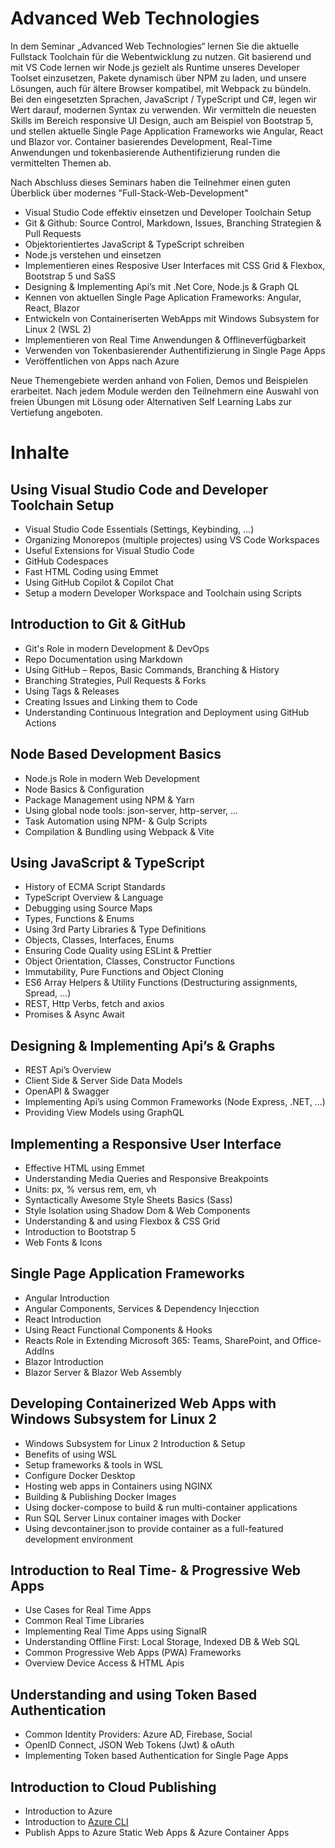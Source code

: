 # Advanced Web Technologies

In dem Seminar „Advanced Web Technologies“ lernen Sie die aktuelle Fullstack Toolchain für die Webentwicklung zu nutzen. Git basierend und mit VS Code lernen wir Node.js gezielt als Runtime unseres Developer Toolset einzusetzen, Pakete dynamisch über NPM zu laden, und unsere Lösungen, auch für ältere Browser kompatibel, mit Webpack zu bündeln.
Bei den eingesetzten Sprachen, JavaScript / TypeScript und C#, legen wir Wert darauf, modernen Syntax zu verwenden. Wir vermitteln die neuesten Skills im Bereich responsive UI Design, auch am Beispiel von Bootstrap 5, und stellen aktuelle Single Page Application Frameworks wie Angular, React und Blazor vor. Container basierendes Development, Real-Time Anwendungen und tokenbasierende Authentifizierung runden die vermittelten Themen ab.

Nach Abschluss dieses Seminars haben die Teilnehmer einen guten Überblick über modernes "Full-Stack-Web-Development"

- Visual Studio Code effektiv einsetzen und Developer Toolchain Setup
- Git & Github: Source Control, Markdown, Issues, Branching Strategien & Pull Requests
- Objektorientiertes JavaScript & TypeScript schreiben
- Node.js verstehen und einsetzen
- Implementieren eines Resposive User Interfaces mit CSS Grid & Flexbox, Bootstrap 5 und SaSS
- Designing & Implementing Api’s mit .Net Core, Node.js & Graph QL
- Kennen von aktuellen Single Page Aplication Frameworks: Angular, React, Blazor
- Entwickeln von Containeriserten WebApps mit Windows Subsystem for Linux 2 (WSL 2)
- Implementieren von Real Time Anwendungen & Offlineverfügbarkeit
- Verwenden von Tokenbasierender Authentifizierung in Single Page Apps
- Veröffentlichen von Apps nach Azure


Neue Themengebiete werden anhand von Folien, Demos und Beispielen erarbeitet. Nach jedem Module werden den Teilnehmern eine Auswahl von freien Übungen mit Lösung oder Alternativen Self Learning Labs zur Vertiefung angeboten.

# Inhalte

## Using Visual Studio Code and Developer Toolchain Setup

- Visual Studio Code Essentials (Settings, Keybinding, ...)
- Organizing Monorepos (multiple projectes) using VS Code Workspaces
- Useful Extensions for Visual Studio Code
- GitHub Codespaces
- Fast HTML Coding using Emmet
- Using GitHub Copilot & Copilot Chat
- Setup a modern Developer Workspace and Toolchain using Scripts

## Introduction to Git & GitHub

- Git's Role in modern Development & DevOps
- Repo Documentation using Markdown
- Using GitHub – Repos, Basic Commands, Branching & History
- Branching Strategies, Pull Requests & Forks
- Using Tags & Releases
- Creating Issues and Linking them to Code 
- Understanding Continuous Integration and Deployment using GitHub Actions

## Node Based Development Basics

- Node.js Role in modern Web Development
- Node Basics & Configuration
- Package Management using NPM & Yarn
- Using global node tools: json-server, http-server, ...
- Task Automation using NPM- & Gulp Scripts
- Compilation & Bundling using Webpack & Vite

## Using JavaScript & TypeScript

- History of ECMA Script Standards
- TypeScript Overview & Language
- Debugging using Source Maps
- Types, Functions & Enums
- Using 3rd Party Libraries & Type Definitions
- Objects, Classes, Interfaces, Enums
- Ensuring Code Quality using ESLint & Prettier
- Object Orientation, Classes, Constructor Functions 
- Immutability, Pure Functions and Object Cloning
- ES6 Array Helpers & Utility Functions (Destructuring assignments, Spread, ...)
- REST, Http Verbs, fetch and axios
- Promises & Async Await

## Designing & Implementing Api’s & Graphs

- REST Api’s Overview
- Client Side & Server Side Data Models
- OpenAPI & Swagger
- Implementing Api’s using Common Frameworks (Node Express, .NET, ...)
- Providing View Models using GraphQL

## Implementing a Responsive User Interface

- Effective HTML using Emmet
- Understanding Media Queries and Responsive Breakpoints
- Units: px, % versus rem, em, vh
- Syntactically Awesome Style Sheets Basics (Sass)
- Style Isolation using Shadow Dom & Web Components
- Understanding & and using Flexbox & CSS Grid
- Introduction to Bootstrap 5
- Web Fonts & Icons

## Single Page Application Frameworks

- Angular Introduction
- Angular Components, Services & Dependency Injecction
- React Introduction
- Using React Functional Components & Hooks
- Reacts Role in Extending Microsoft 365:  Teams, SharePoint, and Office-AddIns
- Blazor Introduction
- Blazor Server & Blazor Web Assembly

## Developing Containerized Web Apps with Windows Subsystem for Linux 2

- Windows Subsystem for Linux 2 Introduction & Setup
- Benefits of using WSL
- Setup frameworks & tools in WSL
- Configure Docker Desktop
- Hosting web apps in Containers using NGINX
- Building & Publishing Docker Images
- Using docker-compose to build & run multi-container applications
- Run SQL Server Linux container images with Docker
- Using devcontainer.json to provide container as a full-featured development environment

## Introduction to Real Time- & Progressive Web Apps

- Use Cases for Real Time Apps
- Common Real Time Libraries
- Implementing Real Time Apps using SignalR
- Understanding Offline First: Local Storage, Indexed DB & Web SQL
- Common Progressive Web Apps (PWA) Frameworks
- Overview Device Access & HTML Apis

## Understanding and using Token Based Authentication

- Common Identity Providers: Azure AD, Firebase, Social
- OpenID Connect, JSON Web Tokens (Jwt) & oAuth
- Implementing Token based Authentication for Single Page Apps

## Introduction to Cloud Publishing

- Introduction to Azure
- Introduction to [Azure CLI](https://docs.microsoft.com/en-us/cli/azure/reference-index?view=azure-cli-latest)
- Publish Apps to Azure Static Web Apps & Azure Container Apps